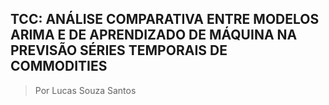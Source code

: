 ## TCC: ANÁLISE COMPARATIVA ENTRE MODELOS ARIMA E DE APRENDIZADO DE MÁQUINA NA PREVISÃO SÉRIES TEMPORAIS DE COMMODITIES

> Por Lucas Souza Santos

